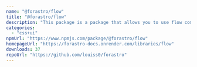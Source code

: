 ```yaml
---
name: "@forastro/flow"
title: "@forastro/flow"
description: "This package is a package that allows you to use flow components inside of Astro.\rFlow components are components that emulate control flow in the form of components.\rThese components are typed well."
categories:
  - "css+ui"
npmUrl: "https://www.npmjs.com/package/@forastro/flow"
homepageUrl: "https://forastro-docs.onrender.com/libraries/flow"
downloads: 37
repoUrl: "https://github.com/louiss0/forastro"
---
```

